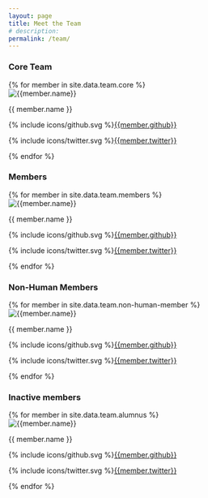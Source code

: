 ```yaml
---
layout: page
title: Meet the Team
# description:
permalink: /team/
---
```


<div class="container team">
  <div class="row">
    <h3 class="team__name">Core Team</h3>
    {% for member in site.data.team.core %}
      <div class="col-md-3 col-sm-4 col-xs-12 team__member">
        <img class="member__image" alt="{{member.name}}" src="https://twitter.com/{{member.twitter}}/profile_image?size=original"/>
          <p>{{ member.name }}</p>
          <p>{% include icons/github.svg %}<a href="//www.github.com/{{member.github}}" target="_blank">{{member.github}}</a></p>
          <p>{% include icons/twitter.svg %}<a href="//www.twitter.com/{{member.twitter}}" target="_blank">{{member.twitter}}</a></p>
      </div>
    {% endfor %}
  </div>

  <div class="row">
    <h3 class="team__name">Members</h3>
    {% for member in site.data.team.members %}
      <div class="col-md-3 col-sm-4 col-xs-12 team__member">
        <img class="member__image" alt="{{member.name}}" src="https://twitter.com/{{member.twitter}}/profile_image?size=original"/>
          <p>{{ member.name }}</p>
          <p>{% include icons/github.svg %}<a href="//www.github.com/{{member.github}}" target="_blank">{{member.github}}</a></p>
          <p>{% include icons/twitter.svg %}<a href="//www.twitter.com/{{member.twitter}}" target="_blank">{{member.twitter}}</a></p>
      </div>
    {% endfor %}
  </div>

  <div class="row">
    <h3 class="team__name">Non-Human Members</h3>
    {% for member in site.data.team.non-human-member %}
      <div class="col-md-3 col-sm-4 col-xs-12 team__member">
        <img class="member__image" alt="{{member.name}}" src="https://twitter.com/{{member.twitter}}/profile_image?size=original"/>
          <p>{{ member.name }}</p>
          <p>{% include icons/github.svg %}<a href="//www.github.com/{{member.github}}" target="_blank">{{member.github}}</a></p>
          <p>{% include icons/twitter.svg %}<a href="//www.twitter.com/{{member.twitter}}" target="_blank">{{member.twitter}}</a></p>
      </div>
    {% endfor %}
  </div>

  <div class="row">
    <h3 class="team__name">Inactive members</h3>
    {% for member in site.data.team.alumnus %}
      <div class="col-md-3 col-sm-4 col-xs-12 team__member">
        <img class="member__image" alt="{{member.name}}" src="https://twitter.com/{{member.twitter}}/profile_image?size=original"/>
          <p>{{ member.name }}</p>
          <p>{% include icons/github.svg %}<a href="//www.github.com/{{member.github}}" target="_blank">{{member.github}}</a></p>
          <p>{% include icons/twitter.svg %}<a href="//www.twitter.com/{{member.twitter}}" target="_blank">{{member.twitter}}</a></p>
      </div>
    {% endfor %}
  </div>

</div>
